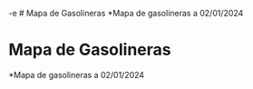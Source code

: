 -e # Mapa de Gasolineras
*Mapa de gasolineras a 02/01/2024
# Mapa de Gasolineras
*Mapa de gasolineras a 02/01/2024
